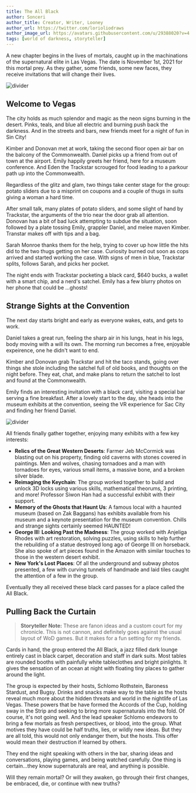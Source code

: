 ```yaml
---
title: The All Black
author: Sonceri
author_title: Creator, Writer, Looney
author_url: https://twitter.com/lorioliodraws
author_image_url: https://avatars.githubusercontent.com/u/29388020?v=4
tags: [world of darkness, storyteller]
---
```


A new chapter begins in the lives of mortals, caught up in the machinations of the supernatural elite in Las Vegas. The date is November 1st, 2021 for this mortal prey. As they gather, some friends, some new faces, they receive invitations that will change their lives.

<!--truncate-->
![divider](/img/divide/divide-wod.png)

## Welcome to Vegas

The city holds as much splendor and magic as the neon signs burning in the desert. Pinks, teals, and blue all electric and burning push back the darkness. And in the streets and bars, new friends meet for a night of fun in Sin City!

Kimber and Donovan met at work, taking the second floor open air bar on the balcony of the Commonwealth. Daniel picks up a friend from out of town at the airport. Emily happily greets her friend, here for a museum conference. And Eden the Trackstar scrouged for food leading to a parkour path up into the Commonwealth.

Regardless of the glitz and glam, two things take center stage for the group: potato sliders due to a misprint on coupons and a couple of thugs in suits giving a woman a hard time.

After small talk, many plates of potato sliders, and some slight of hand by Trackstar, the arguments of the trio near the door grab all attention. Donovan has a bit of bad luck attempting to subdue the situation, soon followed by a plate tossing Emily, grappler Daniel, and melee maven Kimber. Transtar makes off with tips and a bag.

Sarah Monroe thanks them for the help, trying to cover up how little the hits did to the two thugs getting on her case. Curiosity burned out soon as cops arrived and started working the case. With signs of men in blue, Trackstar splits, follows Sarah, and picks her pocket.

The night ends with Trackstar pocketing a black card, $640 bucks, a wallet with a smart chip, and a nerd's satchel. Emily has a few blurry photos on her phone that could be ...ghosts!

## Strange Sights at the Convention

The next day starts bright and early as everyone wakes, eats, and gets to work.

Daniel takes a great run, feeling the sharp air in his lungs, heat in his legs, body moving with a will its own. The morning run becomes a free, enjoyable expeirence, one he didn't want to end.

Kimber and Donovan grab Trackstar and hit the taco stands, going over things she stole including the satchel full of old books, and thoughts on the night before. They eat, chat, and make plans to return the satchel to lost and found at the Commonwealth.

Emily finds an interesting invitation with a black card, visiting a special bar serving a fine breakfast. After a lovely start to the day, she heads into the museum exhibits at the convention, seeing the VR experience for Sac City and finding her friend Daniel.

![divider](/img/wod/convention.png)

All friends finally gather together, enjoying many exhibits with a few key interests:

* **Relics of the Great Western Deserts**: Farmer Jeb McCormick was blasting out on his property, finding old caverns with stones covered in paintings. Men and wolves, chasing tornadoes and a man with tornadoes for eyes, various small items, a massive bone, and a broken silver blade.
* **Reimaging the Keychain**: The group worked together to build and unlock 3D locks using various skills, mathematical theorums, 3 printing, and more! Professor Siwon Han had a successful exhibit with their support.
* **Memory of the Ghosts that Haunt Us**: A famous local with a haunted museum (based on Zak Baggans) has exhibits available from his museum and a keynote presentation for the museum convention. Chills and strange sights certainly seemed HAUNTED!
* **George III: Looking Past the Madness**: The group worked with Anjeliga Rhodes with art restoration, solving puzzles, using skills to help further the rebuilding of a statue destroyed long ago of George III on horseback. She also spoke of art pieces found in the Amazon with similar touches to those in the western desert exhibit.
* **New York's Lost Places**: Of all the underground and subway photos presented, a few with curving tunnels of handmade and laid tiles caught the attention of a few in the group.

Eventually they all received these black card passes for a place called the All Black.

## Pulling Back the Curtain

> **Storyteller Note:** These are fanon ideas and a custom court for my chronicle. This is not cannon, and definitely goes against the usual layout of WoD games. But it makes for a fun setting for my friends.

Cards in hand, the group entered the All Black, a jazz filled dark lounge entirely cast in black carpet, decoration and staff in dark suits. Most tables are rounded booths with painfully white tableclothes and bright pinlights. It gives the sensation of an ocean at night with floating tiny places to gather around the light.

The group is expected by their hosts, Schlomo Rothstein, Baroness Stardust, and Bugsy. Drinks and snacks make way to the table as the hosts reveal much more about the hidden threats and world in the nightlife of Las Vegas. These powers that be have formed the Accords of the Cup, holding sway in the Strip and seeking to bring more supernaturals into the fold. Of course, it's not going well. And the lead speaker Schlomo endeavors to bring a few mortals as fresh perspectives, or blood, into the group. What motives they have could be half truths, lies, or wildly new ideas. But they are all told, this would not only endanger them, but the hosts. This offer would mean their destruction if learned by others.

They end the night speaking with others in the bar, sharing ideas and conversations, playing games, and being watched carefully. One thing is certain...they know supernaturals are real, and anything is possible.

Will they remain mortal? Or will they awaken, go through their first changes, be embraced, die, or continue with new truths?